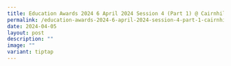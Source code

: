 ```yaml
---
title: Education Awards 2024 6 April 2024 Session 4 (Part 1) @ Cairnhill CC
permalink: /education-awards-2024-6-april-2024-session-4-part-1-cairnhill-cc/
date: 2024-04-05
layout: post
description: ""
image: ""
variant: tiptap
---
```

